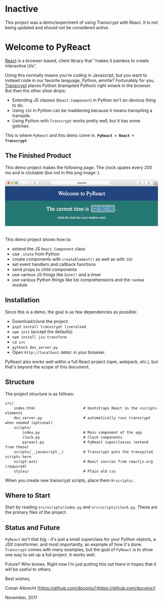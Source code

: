# Inactive

This project was a demo/experiment of using Transcrypt with React. It is not being updated and should not be considered active.


# Welcome to PyReact

[React](https://reactjs.org/) is a browser-based, client library that "makes it painless to create interactive UIs".  

Using this normally means you're coding in Javascript, but you want to instead code in our favorite language, Python, amirite?  Fortunately for you, [Transcrypt](https://www.transcrypt.org/) places Python (transpiled Python) right smack in the browser. But then the other shoe drops:

* Extending JS classes (`React.Component`) in Python isn't an obvious thing to do.
* Using `JSX` in Python can be maddening because it means transpiling a transpile.
* Using Python with `Transcrypt` works pretty well, but it has some gotchas. 

This is where `PyReact` and this demo come in.  **`PyReact = React + Transcrypt`**

## The Finished Product

This demo project makes the following page.  The clock upates every 200 ms and is clickable (but not in this png image :).

![Screenshot](screenshot.png "Finished Demo")

This demo project shows how to:

* extend the JS `React.Component` class
* use `.state` from Python
* create components with `createElement()` as well as with `JSX`
* set event handlers and callback functions
* send props to child components
* use various JS things like `Date()` and a timer
* use various Python things like list comprehensions and the `random` module


## Installation

Since this is a demo, the goal is as few dependencies as possible:

* Download/clone the project.
* `pip3 install transcrypt livereload`
* `npm init` (accept the defaults)
* `npm install jsx-transform`
* `cd src`
* `python3 dev_server.py` 
* Open `http://localhost:8000/` in your browser.

PyReact also works well within a full React project (npm, webpack, etc.), but that's beyond the scope of this document.


## Structure

The project structure is as follows:

```
src/
    index.html                      # bootstraps React in the <script> elements
    dev_server.py                   # automatically runs transcrypt when needed (optional)
    scripts/
        index.py                    # Main component of the app
        clock.py                    # Clock components
        pyreact.py                  # PyReact superclasses (extend from these)
    scripts/__javascript__/         # Transcrypt puts the transpiled scripts here
    script-ext/                     # React sources from reactjs.org (required)
    styles/                         # Plain old css
```

When you create new transcrypt scripts, place them in `scripts/`. 

## Where to Start

Start by reading `src/scripts/index.py` and `src/scripts/clock.py`.  These are the primary files of the project.


## Status and Future

`PyReact` isn't that big - it's just a small superclass for your Python objects, a JSX transformer, and most importantly, an example of how it's done.  `Transcrypt` comes with many examples, but the goal of `PyReact` is to show one way to set up a full project. It works well.

Future? Who knows. Right now I'm just putting this out there in hopes that it will be useful to others. 

Best wishes, 

Conan Albrecht [https://github.com/doconix/](https://github.com/doconix/)

November, 2017
